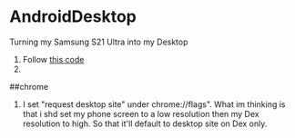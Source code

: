 # AndroidDesktop
Turning my Samsung S21 Ultra into my Desktop

1. Follow [this code](https://github.com/tuanpham-dev/termux-ubuntu)
2. 

##chrome
1. I set "request desktop site" under chrome://flags". What im thinking is that i shd set my phone screen to a low resolution then my Dex resolution to high. So that it'll default to desktop site on Dex only.
